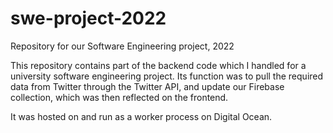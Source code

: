# swe-project-2022
Repository for our Software Engineering project, 2022

This repository contains part of the backend code which I handled for a university software engineering project. Its function was to pull the required data from Twitter through the Twitter API, and update our Firebase collection, which was then reflected on the frontend.

It was hosted on and run as a worker process on Digital Ocean.
